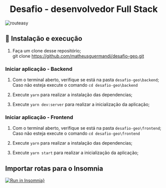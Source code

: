 
<h1 align="center">
  Desafio - desenvolvedor Full Stack 
</h1>
 
![routeasy](https://user-images.githubusercontent.com/27836893/92114648-90182e00-edc7-11ea-9fb5-8173f7176c7e.PNG)

## :construction_worker: Instalação e execução
1. Faça um clone desse repositório;</br>
   git clone https://github.com/matheusguermandi/desafio-geo.git
   
### Iniciar aplicação - Backend
1. Com o terminal aberto, verifique se está na pasta `desafio-geo\backend`;</br>
   Caso não esteja execute o comando `cd desafio-geo\backend`
   
2. Execute `yarn` para realizar a instalação das dependencias;

3. Execute `yarn dev:server` para realizar a inicialização da aplicação;

### Iniciar aplicação - Frontend
1. Com o terminal aberto, verifique se está na pasta `desafio-geo\frontend`;</br>
   Caso não esteja execute o comando `cd desafio-geo\frontend`
   
2. Execute `yarn` para realizar a instalação das dependencias;

3. Execute `yarn start` para realizar a inicialização da aplicação;

## Importar rotas para o Insomnia
[![Run in Insomnia}](https://insomnia.rest/images/run.svg)](https://insomnia.rest/run/?label=DESAFIO%20ROUTEASY&uri=https%3A%2F%2Fraw.githubusercontent.com%2Fmatheusguermandi%2Fdesafio-geo%2Fmaster%2Fbackend%2Finsomnia.json%3Ftoken%3DAGUMDXI3XM2QNSS2GI7E6DK7LILN4)

